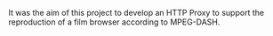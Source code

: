 It was the aim of this project to develop an HTTP Proxy to support the reproduction of a film browser according to MPEG-DASH.
